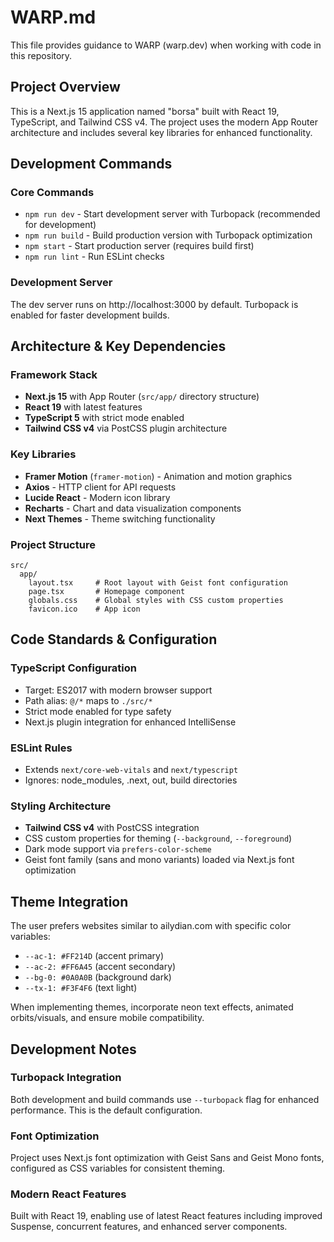 # WARP.md

This file provides guidance to WARP (warp.dev) when working with code in this repository.

## Project Overview

This is a Next.js 15 application named "borsa" built with React 19, TypeScript, and Tailwind CSS v4. The project uses the modern App Router architecture and includes several key libraries for enhanced functionality.

## Development Commands

### Core Commands
- `npm run dev` - Start development server with Turbopack (recommended for development)
- `npm run build` - Build production version with Turbopack optimization
- `npm start` - Start production server (requires build first)
- `npm run lint` - Run ESLint checks

### Development Server
The dev server runs on http://localhost:3000 by default. Turbopack is enabled for faster development builds.

## Architecture & Key Dependencies

### Framework Stack
- **Next.js 15** with App Router (`src/app/` directory structure)
- **React 19** with latest features
- **TypeScript 5** with strict mode enabled
- **Tailwind CSS v4** via PostCSS plugin architecture

### Key Libraries
- **Framer Motion** (`framer-motion`) - Animation and motion graphics
- **Axios** - HTTP client for API requests
- **Lucide React** - Modern icon library
- **Recharts** - Chart and data visualization components
- **Next Themes** - Theme switching functionality

### Project Structure
```
src/
  app/
    layout.tsx     # Root layout with Geist font configuration
    page.tsx       # Homepage component
    globals.css    # Global styles with CSS custom properties
    favicon.ico    # App icon
```

## Code Standards & Configuration

### TypeScript Configuration
- Target: ES2017 with modern browser support
- Path alias: `@/*` maps to `./src/*`
- Strict mode enabled for type safety
- Next.js plugin integration for enhanced IntelliSense

### ESLint Rules
- Extends `next/core-web-vitals` and `next/typescript`
- Ignores: node_modules, .next, out, build directories

### Styling Architecture
- **Tailwind CSS v4** with PostCSS integration
- CSS custom properties for theming (`--background`, `--foreground`)
- Dark mode support via `prefers-color-scheme`
- Geist font family (sans and mono variants) loaded via Next.js font optimization

## Theme Integration

The user prefers websites similar to ailydian.com with specific color variables:
- `--ac-1: #FF214D` (accent primary)
- `--ac-2: #FF6A45` (accent secondary) 
- `--bg-0: #0A0A0B` (background dark)
- `--tx-1: #F3F4F6` (text light)

When implementing themes, incorporate neon text effects, animated orbits/visuals, and ensure mobile compatibility.

## Development Notes

### Turbopack Integration
Both development and build commands use `--turbopack` flag for enhanced performance. This is the default configuration.

### Font Optimization
Project uses Next.js font optimization with Geist Sans and Geist Mono fonts, configured as CSS variables for consistent theming.

### Modern React Features
Built with React 19, enabling use of latest React features including improved Suspense, concurrent features, and enhanced server components.